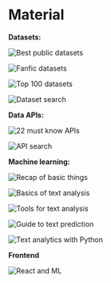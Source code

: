 # Material


**Datasets:**

![Best public datasets](https://www.altexsoft.com/blog/datascience/best-public-machine-learning-datasets/)

![Fanfic datasets](https://www.reddit.com/r/datasets/comments/b39dal/fanfic_just_all_of_it/)

![Top 100 datasets](https://medium.com/analytics-vidhya/top-100-open-source-datasets-for-data-science-cd5a8d67cc3d)

![Dataset search](https://torbjornzetterlund.com/list-of-datasets-for-all-your-data-science-work/)


**Data APIs:**

![22 must know APIs](https://www.springboard.com/blog/data-science/top-apis-for-data-scientists/)

![API search](https://rapidapi.com/search/api)


**Machine learning:**

![Recap of basic things](https://www.w3schools.com/python/python_ml_getting_started.asp)

![Basics of text analysis](https://monkeylearn.com/text-analysis/)

![Tools for text analysis](https://www.dataquest.io/blog/using-machine-learning-and-natural-language-processing-tools-for-text-analysis/)

![Guide to text prediction](https://www.analyticsvidhya.com/blog/2021/11/a-guide-to-automated-deep-machine-learning-for-natural-language-processing-text-prediction/)

![Text analytics with Python](https://link.springer.com/book/10.1007/978-1-4842-2388-8)


**Frontend**

![React and ML](https://towardsdatascience.com/your-first-machine-learning-application-with-tensorflowjs-and-react-e3f799101674)








